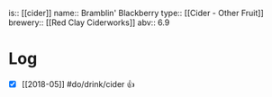 is:: [[cider]]
name:: Bramblin' Blackberry
type:: [[Cider - Other Fruit]]
brewery:: [[Red Clay Ciderworks]]
abv:: 6.9

# Log
- [x] [[2018-05]] #do/drink/cider 👍
